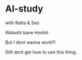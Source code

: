 # AI-study
with Ratta &amp; Seo

Watashi kane Hoshiii

But I dont wanna work!!!

Still dont get how to use this thing.

